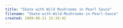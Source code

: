 ```yaml
---
title: "Skate with Wild Mushrooms in Pearl Sauce"
filename: "Skate-with-Wild-Mushrooms-in-Pearl-Sauce"
created: 1989-06-21 15:19:42
---
```

